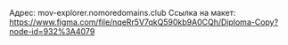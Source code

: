 Адрес: mov-explorer.nomoredomains.club
Ссылка на макет: https://www.figma.com/file/nqeRr5V7qkQ590kb9A0CQh/Diploma-Copy?node-id=932%3A4079

